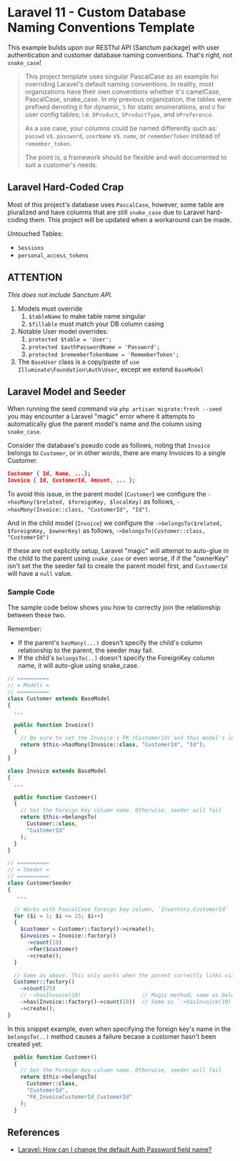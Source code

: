 # Laravel 11 - Custom Database Naming Conventions Template

This example bulids upon our RESTful API (Sanctum package) with user authentication and customer database naming conventions. That's right, not `snake_case`!

> This project template uses singular PascalCase as an example for overriding Laravel's default naming conventions. In reality, most organizations have their own conventions whether it's camelCase, PascalCase, snake_case. In my previous organization, the tables were prefixed denoting `D` for dynamic, `S` for static enumerations, and `U` for user config tables; i.e. `DProduct`, `SProductType`, and `UPreference`.
>
> As a use case, your columns could be named differently such as: `passwd` vs. `password`, `userName` vs. `name`, or `rememberToken` instead of `remember_token`.
>
> The point is, a framework should be flexible and well documented to suit a customer's needs.

## Laravel Hard-Coded Crap

Most of this project's database uses `PascalCase`, however, some table are pluralized and have columns that are still `snake_case` due to Laravel hard-coding them. This project will be updated when a workaround can be made.

Untouched Tables:

* `Sessions`
* `personal_access_tokens`

## ATTENTION

_This does not include Sanctum API._

1. Models must override
   1. `$tableName` to make table name singular
   2. `$fillable` must match your DB column casing
2. Notable User model overrides:
   1. `protected $table = 'User';`
   2. `protected $authPasswordName = 'Password';`
   3. `protected $rememberTokenName = 'RememberToken';`
3. The `BaseUser` class is a copy/paste of `use Illuminate\Foundation\Auth\User`, except we extend `BaseModel`

## Laravel Model and Seeder

When running the seed command via `php artisan migrate:fresh --seed` you may encounter a Laravel "magic" error where it attempts to automatically glue the parent model's name and the column using `snake_case`.

Consider the database's pseudo code as follows, noting that `Invoice` belongs to `Customer`, or in other words, there are many Invoices to a single Customer.

```json
Customer { Id, Name, ...};
Invoice { Id, CustomerId, Amount, ... };
```

To avoid this issue, in the parent model (`Customer`) we configure the `->hasMany($related, $foreignKey, $localKey)` as follows, `->hasMany(Invoice::class, "CustomerId", "Id")`.

And in the child model (`Invoice`) we configure the `->belongsTo($related, $foreignKey, $ownerKey)` as follows, `->belongsTo(Customer::class, "CustomerId")`

If these are not explicitly setup, Laravel "magic" will attempt to auto-glue in the child to the parent using `snake_case` or even worse, if if the "ownerKey" isn't set the the seeder fail to create the parent model first, and `CustomerId` will have a `null` value.

### Sample Code

The sample code below shows you how to correctly join the relationship between these two.

Remember:

* If the parent's `hasMany(...)` doesn't specify the child's column relationship to the parent, the seeder may fail.
* If the child's `belongsTo(..)` doesn't specify the ForeignKey column name, it will auto-glue using snake_case.

```php
// ==========
// = Models =
// ==========
class Customer extends BaseModel
{
  ...

  public function Invoice()
  {
    // Be sure to set the Invoice's FK (CustomerId) and this model's local key (Id)
    return $this->hasMany(Invoice::class, "CustomerId", "Id");
  }
}

class Invoice extends BaseModel
{
  ...

  public function Customer()
  {
    // Set the Foreign Key column name. Otherwise, seeder will fail
    return $this->belongsTo(
      Customer::class,
      "CustomerId"
    );
  }
}

// ==========
// = Seeder =
// ==========
class CustomerSeeder
{
   ...

  // Works with PascalCase foreign key column, `Inventory.CustomerId`
  for ($i = 1; $i <= 25; $i++)
  {
    $customer = Customer::factory()->create();
    $invoices = Invoice::factory()
      ->count(10)
      ->for($customer)
      ->create();
  }

  // Same as above. This only works when the parent correctly links via `hasMany(..)` relationship.
  Customer::factory()
    ->count(25)
    // ->hasInvoice(10)                   // Magic method; same as below
    ->has(Invoice::factory()->count(10))  // Same as `->hasInvoice(10)`
    ->create();
}
```

In this snippet example, even when specifying the foreign key's name in the `belongsTo(..)` method causes a failure becase a customer hasn't been created yet.

```php
  public function Customer()
  {
    // Set the Foreign Key column name. Otherwise, seeder will fail
    return $this->belongsTo(
      Customer::class,
      "CustomerId",
      "FK_InvoiceCustomerId_CustomerId"
    );
  }
```

## References

* [Laravel: How can I change the default Auth Password field name?](https://stackoverflow.com/a/39375007/249492)

